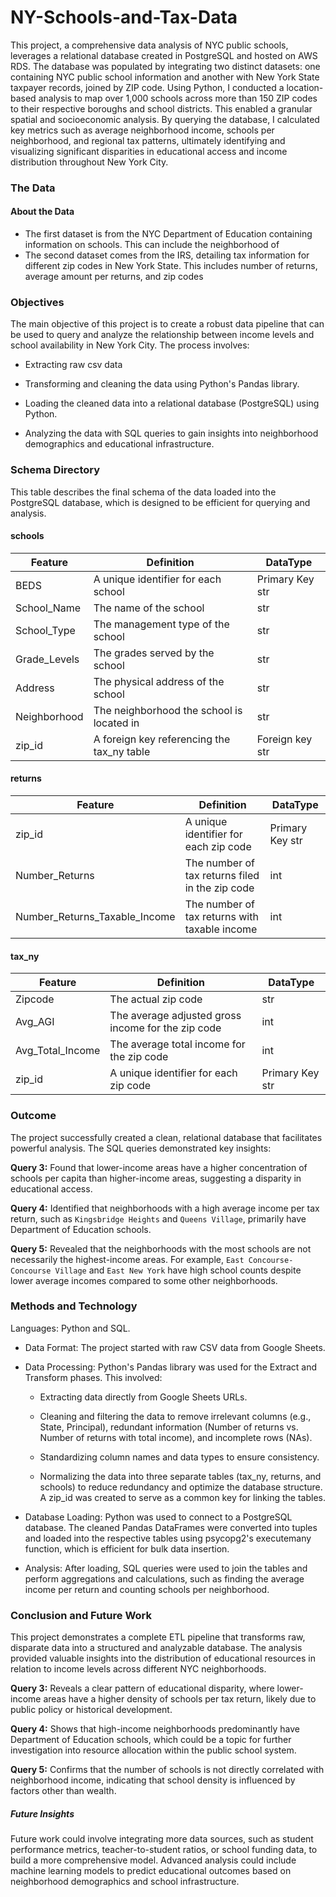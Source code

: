 # NY-Schools-and-Tax-Data
This project, a comprehensive data analysis of NYC public schools, leverages a relational database created in PostgreSQL and hosted on AWS RDS. The database was populated by integrating two distinct datasets: one containing NYC public school information and another with New York State taxpayer records, joined by ZIP code. Using Python, I conducted a location-based analysis to map over 1,000 schools across more than 150 ZIP codes to their respective boroughs and school districts. This enabled a granular spatial and socioeconomic analysis. By querying the database, I calculated key metrics such as average neighborhood income, schools per neighborhood, and regional tax patterns, ultimately identifying and visualizing significant disparities in educational access and income distribution throughout New York City.

### The Data
#### About the Data
- The first dataset is from the NYC Department of Education containing information on schools. This can include the neighborhood of 
- The second dataset comes from the IRS, detailing tax information for different zip codes in New York State. This includes number of returns, average amount per returns, and zip codes


### Objectives
The main objective of this project is to create a robust data pipeline that can be used to query and analyze the relationship between income levels and school availability in New York City. The process involves:

- Extracting raw csv data

- Transforming and cleaning the data using Python's Pandas library.

- Loading the cleaned data into a relational database (PostgreSQL) using Python.

- Analyzing the data with SQL queries to gain insights into neighborhood demographics and educational infrastructure.


### Schema Directory
This table describes the final schema of the data loaded into the PostgreSQL database, which is designed to be efficient for querying and analysis.

#### schools		
| Feature | Definition | DataType |
|---|---|---|
| BEDS	| A unique identifier for each school | Primary Key	str |
| School_Name |	The name of the school | str |
| School_Type	| The management type of the school |	str |
| Grade_Levels | The grades served by the school | str |
| Address |	The physical address of the school | str |
| Neighborhood | The neighborhood the school is located in | str |
| zip_id | A foreign key referencing the tax_ny table | Foreign key str |

#### returns		
| Feature | Definition | DataType |
|---|---|---|
| zip_id | A unique identifier for each zip code | Primary Key str |
| Number_Returns	| The number of tax returns filed in the zip code |	int |
|Number_Returns_Taxable_Income | The number of tax returns with taxable income | int |

#### tax_ny
| Feature | Definition | DataType |
|---|---|---|
| Zipcode |	The actual zip code |	str |
| Avg_AGI | The average adjusted gross income for the zip code | int |
| Avg_Total_Income | The average total income for the zip code | int |
| zip_id | A unique identifier for each zip code | Primary Key  str |


### Outcome
The project successfully created a clean, relational database that facilitates powerful analysis. The SQL queries demonstrated key insights:

__Query 3:__ Found that lower-income areas have a higher concentration of schools per capita than higher-income areas, suggesting a disparity in educational access.

__Query 4:__ Identified that neighborhoods with a high average income per tax return, such as `Kingsbridge Heights` and `Queens Village`, primarily have Department of Education schools.

__Query 5:__ Revealed that the neighborhoods with the most schools are not necessarily the highest-income areas. For example, `East Concourse-Concourse Village` and `East New York` have high school counts despite lower average incomes compared to some other neighborhoods.


### Methods and Technology
Languages: Python and SQL.

- Data Format: The project started with raw CSV data from Google Sheets.

- Data Processing: Python's Pandas library was used for the Extract and Transform phases. This involved:

  - Extracting data directly from Google Sheets URLs.

  - Cleaning and filtering the data to remove irrelevant columns (e.g., State, Principal), redundant information (Number of returns vs. Number of returns with total income), and incomplete rows (NAs).

  - Standardizing column names and data types to ensure consistency.

  - Normalizing the data into three separate tables (tax_ny, returns, and schools) to reduce redundancy and optimize the database structure. A zip_id was created to serve as a common key for linking the tables.

- Database Loading: Python was used to connect to a PostgreSQL database. The cleaned Pandas DataFrames were converted into tuples and loaded into the respective tables using psycopg2's executemany function, which is efficient for bulk data insertion.

- Analysis: After loading, SQL queries were used to join the tables and perform aggregations and calculations, such as finding the average income per return and counting schools per neighborhood.

### Conclusion and Future Work
This project demonstrates a complete ETL pipeline that transforms raw, disparate data into a structured and analyzable database. The analysis provided valuable insights into the distribution of educational resources in relation to income levels across different NYC neighborhoods.

__Query 3:__ Reveals a clear pattern of educational disparity, where lower-income areas have a higher density of schools per tax return, likely due to public policy or historical development.

__Query 4:__ Shows that high-income neighborhoods predominantly have Department of Education schools, which could be a topic for further investigation into resource allocation within the public school system.

__Query 5:__ Confirms that the number of schools is not directly correlated with neighborhood income, indicating that school density is influenced by factors other than wealth.

##### Future Insights
Future work could involve integrating more data sources, such as student performance metrics, teacher-to-student ratios, or school funding data, to build a more comprehensive model. Advanced analysis could include machine learning models to predict educational outcomes based on neighborhood demographics and school infrastructure.
